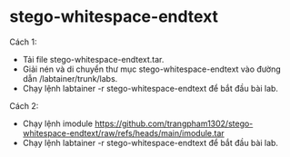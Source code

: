 # stego-whitespace-endtext
Cách 1:
- Tải file stego-whitespace-endtext.tar.
- Giải nén và di chuyển thư mục stego-whitespace-endtext vào đường dẫn /labtainer/trunk/labs.
- Chạy lệnh labtainer -r stego-whitespace-endtext để bắt đầu bài lab.

Cách 2:
- Chạy lệnh imodule https://github.com/trangpham1302/stego-whitespace-endtext/raw/refs/heads/main/imodule.tar
- Chạy lệnh labtainer -r stego-whitespace-endtext để bắt đầu bài lab.
